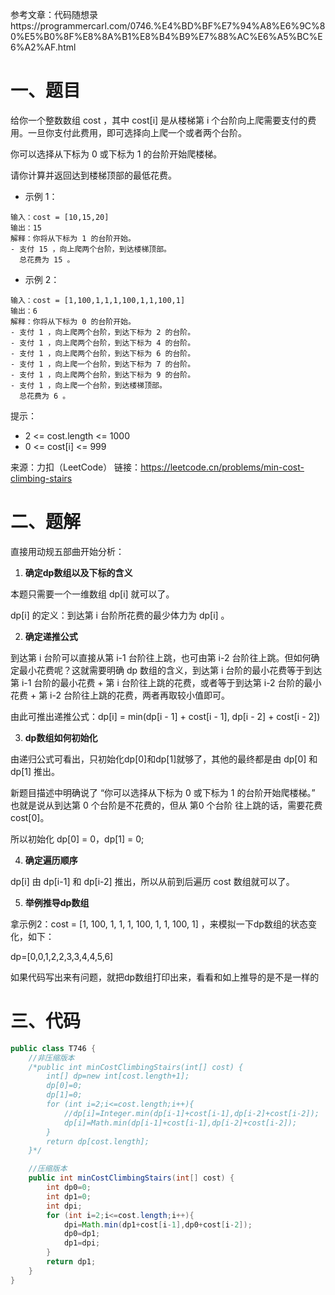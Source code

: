 参考文章：代码随想录https://programmercarl.com/0746.%E4%BD%BF%E7%94%A8%E6%9C%80%E5%B0%8F%E8%8A%B1%E8%B4%B9%E7%88%AC%E6%A5%BC%E6%A2%AF.html

# 一、题目

给你一个整数数组 cost ，其中 cost[i] 是从楼梯第 i 个台阶向上爬需要支付的费用。一旦你支付此费用，即可选择向上爬一个或者两个台阶。

你可以选择从下标为 0 或下标为 1 的台阶开始爬楼梯。

请你计算并返回达到楼梯顶部的最低花费。

* 示例 1：

```
输入：cost = [10,15,20]
输出：15
解释：你将从下标为 1 的台阶开始。
- 支付 15 ，向上爬两个台阶，到达楼梯顶部。
  总花费为 15 。
```

- 示例 2：

```
输入：cost = [1,100,1,1,1,100,1,1,100,1]
输出：6
解释：你将从下标为 0 的台阶开始。
- 支付 1 ，向上爬两个台阶，到达下标为 2 的台阶。
- 支付 1 ，向上爬两个台阶，到达下标为 4 的台阶。
- 支付 1 ，向上爬两个台阶，到达下标为 6 的台阶。
- 支付 1 ，向上爬一个台阶，到达下标为 7 的台阶。
- 支付 1 ，向上爬两个台阶，到达下标为 9 的台阶。
- 支付 1 ，向上爬一个台阶，到达楼梯顶部。
  总花费为 6 。
```


提示：

* 2 <= cost.length <= 1000
* 0 <= cost[i] <= 999

来源：力扣（LeetCode）
链接：https://leetcode.cn/problems/min-cost-climbing-stairs

# 二、题解

直接用动规五部曲开始分析：

1. **确定dp数组以及下标的含义**

本题只需要一个一维数组 dp[i] 就可以了。

dp[i] 的定义：到达第 i 台阶所花费的最少体力为 dp[i] 。

2. **确定递推公式**

到达第 i 台阶可以直接从第 i-1 台阶往上跳，也可由第 i-2 台阶往上跳。但如何确定最小花费呢？这就需要明确 dp 数组的含义，到达第 i 台阶的最小花费等于到达第 i-1 台阶的最小花费 + 第 i 台阶往上跳的花费，或者等于到达第 i-2 台阶的最小花费 + 第 i-2 台阶往上跳的花费，两者再取较小值即可。

由此可推出递推公式：dp[i] = min(dp[i - 1] + cost[i - 1], dp[i - 2] + cost[i - 2])

3. **dp数组如何初始化**

由递归公式可看出，只初始化dp[0]和dp[1]就够了，其他的最终都是由 dp[0] 和 dp[1] 推出。

新题目描述中明确说了 “你可以选择从下标为 0 或下标为 1 的台阶开始爬楼梯。” 也就是说从到达第 0 个台阶是不花费的，但从 第0 个台阶 往上跳的话，需要花费 cost[0]。

所以初始化 dp[0] = 0，dp[1] = 0;

4. **确定遍历顺序**

dp[i] 由 dp[i-1] 和 dp[i-2] 推出，所以从前到后遍历 cost 数组就可以了。

5. **举例推导dp数组**

拿示例2：cost = [1, 100, 1, 1, 1, 100, 1, 1, 100, 1] ，来模拟一下dp数组的状态变化，如下：

dp=[0,0,1,2,2,3,3,4,4,5,6]

如果代码写出来有问题，就把dp数组打印出来，看看和如上推导的是不是一样的

# 三、代码

```java
public class T746 {
    //非压缩版本
    /*public int minCostClimbingStairs(int[] cost) {
        int[] dp=new int[cost.length+1];
        dp[0]=0;
        dp[1]=0;
        for (int i=2;i<=cost.length;i++){
            //dp[i]=Integer.min(dp[i-1]+cost[i-1],dp[i-2]+cost[i-2]);
            dp[i]=Math.min(dp[i-1]+cost[i-1],dp[i-2]+cost[i-2]);
        }
        return dp[cost.length];
    }*/

    //压缩版本
    public int minCostClimbingStairs(int[] cost) {
        int dp0=0;
        int dp1=0;
        int dpi;
        for (int i=2;i<=cost.length;i++){
            dpi=Math.min(dp1+cost[i-1],dp0+cost[i-2]);
            dp0=dp1;
            dp1=dpi;
        }
        return dp1;
    }
}
```

